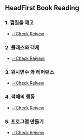 ## HeadFirst Book Reading

### 1. 껍질을 깨고

- [✅Check Reivew](https://github.com/Guiwoo/HeadFirst_Book/blob/master/1.%EA%BB%8D%EC%A7%88%EC%9D%84%EA%B9%A8%EA%B3%A0/review.md)

### 2. 클래스와 객체

- [✅Check Reivew](https://github.com/Guiwoo/HeadFirst_Book/blob/master/2.%ED%81%B4%EB%9E%98%EC%8A%A4%EC%99%80%EA%B0%9D%EC%B2%B4/review.md);

### 3. 원시변수 와 레퍼런스

- [✅Check Reivew](https://github.com/Guiwoo/HeadFirst_Book/blob/master/3.%EB%B3%80%EC%88%98_%EB%A0%88%ED%8D%BC%EB%9F%B0%EC%8A%A4/review.md)

### 4. 객체의 행동

- [✅Check Reivew](https://github.com/Guiwoo/HeadFirst_Book/blob/master/4.%EA%B0%9D%EC%B2%B4%EC%9D%98%ED%96%89%EB%8F%99/review.md)

### 5. 프로그램 만들기

- [✅Check Reivew]()
